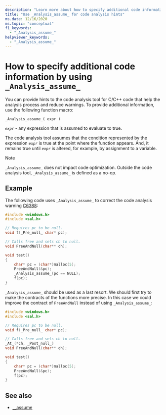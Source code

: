 ```yaml
---
description: "Learn more about how to specify additional code information by using _Analysis_assume_."
title: "Use _Analysis_assume_ for code analysis hints"
ms.date: 12/16/2020
ms.topic: "conceptual"
f1_keywords:
  - "_Analysis_assume_"
helpviewer_keywords:
  - "_Analysis_assume_"
---
```

# How to specify additional code information by using `_Analysis_assume_`

You can provide hints to the code analysis tool for C/C++ code that help the analysis process and reduce warnings. To provide additional information, use the following function macro:

`_Analysis_assume_( expr )`

*`expr`* - any expression that is assumed to evaluate to true.

The code analysis tool assumes that the condition represented by the expression *`expr`* is true at the point where the function appears. And, it remains true until *`expr`* is altered, for example, by assignment to a variable.

> [!NOTE]
> `_Analysis_assume_` does not impact code optimization. Outside the code analysis tool, `_Analysis_assume_` is defined as a no-op.

## Example

The following code uses `_Analysis_assume_` to correct the code analysis warning [C6388](../code-quality/c6388.md):

```cpp
#include <windows.h>
#include <sal.h>

// Requires pc to be null.
void f(_Pre_null_ char* pc);

// Calls free and sets ch to null.
void FreeAndNull(char** ch);

void test()
{
    char* pc = (char*)malloc(5);
    FreeAndNull(&pc);
    _Analysis_assume_(pc == NULL);
    f(pc);
}
```

`_Analysis_assume_` should be used as a last resort. We should first try to make the contracts of the functions more precise. In this case we could improve the contract of `FreeAndNull` instead of using `_Analysis_assume_`:

```cpp
#include <windows.h>
#include <sal.h>

// Requires pc to be null.
void f(_Pre_null_ char* pc);

// Calls free and sets ch to null.
_At_(*ch, _Post_null_)
void FreeAndNull(char** ch);

void test()
{
    char* pc = (char*)malloc(5);
    FreeAndNull(&pc);
    f(pc);
}
```

## See also

- [__assume](../intrinsics/assume.md)
